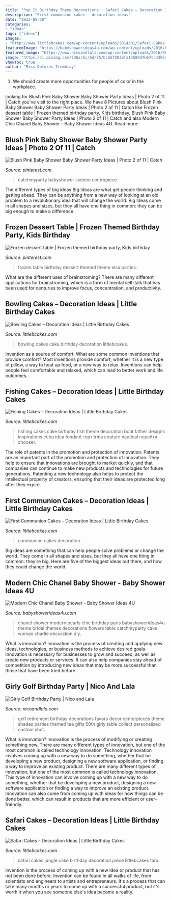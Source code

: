 ```yaml
---
title: "Pop It Birthday Theme Decorations : Safari Cakes – Decoration Ideas"
description: "First communion cakes – decoration ideas"
date: "2023-05-30"
categories:
- "ideas"
tags: ["ideas"]
images:
- "http://www.littlebcakes.com/wp-content/uploads/2014/01/Safari-Cakes-Pictures-768x1024.jpg"
featuredImage: "https://babyshowerideas4u.com/wp-content/uploads/2016/04/Modern-Chic-Chanel-Baby-Shower-Flowers-Pearls.jpg"
featured_image: "https://www.nicoandlala.com/wp-content/uploads/2016/06/golf-party-decor.jpg"
image: "https://i.pinimg.com/736x/bc/5d/75/bc5d7503bfa13589d7b67cc43554a5c9.jpg"
ShowToc: true
author: "Miss Dolores Tremblay"
---
```



1. We should create more opportunities for people of color in the workplace.

	

		
looking for Blush Pink Baby Shower Baby Shower Party Ideas | Photo 2 of 11 | Catch you've visit to the right place. We have 8 Pictures about Blush Pink Baby Shower Baby Shower Party Ideas | Photo 2 of 11 | Catch like Frozen dessert table | Frozen themed birthday party, Kids birthday, Blush Pink Baby Shower Baby Shower Party Ideas | Photo 2 of 11 | Catch and also Modern Chic Chanel Baby Shower - Baby Shower Ideas 4U. Read more:
		
    
## Blush Pink Baby Shower Baby Shower Party Ideas | Photo 2 Of 11 | Catch

<img loading=lazy src="https://i.pinimg.com/736x/bc/5d/75/bc5d7503bfa13589d7b67cc43554a5c9.jpg" onerror="this.onerror=null;this.src='https://tse1.mm.bing.net/th?id=OIP.N98yUbdg-0N9weqQyApKwAHaJ3&amp;pid=15.1';" alt="Blush Pink Baby Shower Baby Shower Party Ideas | Photo 2 of 11 | Catch">

_Source: pinterest.com_

>catchmyparty babyshower sixteen centrepiece. 

	

The different types of big ideas
Big Ideas are what get people thinking and getting ahead. They can be anything from a new way of looking at an old problem to a revolutionary idea that will change the world. Big Ideas come in all shapes and sizes, but they all have one thing in common: they can be big enough to make a difference.

    
## Frozen Dessert Table | Frozen Themed Birthday Party, Kids Birthday

<img loading=lazy src="https://i.pinimg.com/736x/d7/ff/21/d7ff21dc71e68af6fe1f3df58be7a1eb--frozen-dessert-table-frozen-desserts.jpg" onerror="this.onerror=null;this.src='https://tse4.mm.bing.net/th?id=OIP.zvaSrOCwV7YlNLlSq_OYfwHaNK&amp;pid=15.1';" alt="Frozen dessert table | Frozen themed birthday party, Kids birthday">

_Source: pinterest.com_

>frozen table birthday dessert themed theme elsa parties. 

	

What are the different uses of brainstroming?
There are many different applications for brainstroming, which is a form of mental self-talk that has been used for centuries to improve focus, concentration, and productivity.

    
## Bowling Cakes – Decoration Ideas | Little Birthday Cakes

<img loading=lazy src="https://www.littlebcakes.com/wp-content/uploads/2014/01/Bowling-Cakes-Pictures.jpg" onerror="this.onerror=null;this.src='https://tse2.mm.bing.net/th?id=OIP.5_vIGkXHRHwtFAr5SDXHbAHaJ4&amp;pid=15.1';" alt="Bowling Cakes – Decoration Ideas | Little Birthday Cakes">

_Source: littlebcakes.com_

>bowling cakes cake birthday decoration littlebcakes. 

	

Invention as a source of comfort: What are some common inventions that provide comfort?
Most inventions provide comfort, whether it is a new type of pillow, a way to heat up food, or a new way to relax. Inventions can help people feel comfortable and relaxed, which can lead to better work and life outcomes.

    
## Fishing Cakes – Decoration Ideas | Little Birthday Cakes

<img loading=lazy src="http://www.littlebcakes.com/wp-content/uploads/2014/01/Fishing-Cakes-Images.jpg" onerror="this.onerror=null;this.src='https://tse3.mm.bing.net/th?id=OIP.PT8mZGQT0QsOmBA6coadawHaJ4&amp;pid=15.1';" alt="Fishing Cakes – Decoration Ideas | Little Birthday Cakes">

_Source: littlebcakes.com_

>fishing cakes cake birthday fish theme decoration boat father designs inspirations cebu idea fondant торт trina couture nautical перейти chooser. 

	

The role of patents in the promotion and protection of innovation.
Patents are an important part of the promotion and protection of innovation. They help to ensure that innovations are brought to market quickly, and that companies can continue to make new products and technologies for future generations. Patenting a new technology also helps to protect the intellectual property of creators, ensuring that their ideas are protected long after they expire.

    
## First Communion Cakes – Decoration Ideas | Little Birthday Cakes

<img loading=lazy src="http://www.littlebcakes.com/wp-content/uploads/2014/02/Pictures-of-First-Communion-Cakes-627x1024.jpg" onerror="this.onerror=null;this.src='https://tse2.mm.bing.net/th?id=OIP.iNCejBY0aD6J938eaEJdHAHaMG&amp;pid=15.1';" alt="First Communion Cakes – Decoration Ideas | Little Birthday Cakes">

_Source: littlebcakes.com_

>communion cakes decoration. 

	

Big ideas are something that can help people solve problems or change the world. They come in all shapes and sizes, but they all have one thing in common: they're big. Here are five of the biggest ideas out there, and how they could change the world.

    
## Modern Chic Chanel Baby Shower - Baby Shower Ideas 4U

<img loading=lazy src="https://babyshowerideas4u.com/wp-content/uploads/2016/04/Modern-Chic-Chanel-Baby-Shower-Flowers-Pearls.jpg" onerror="this.onerror=null;this.src='https://tse4.mm.bing.net/th?id=OIP.wk8NWFwTcuRKs9vm3qj2AwHaJ4&amp;pid=15.1';" alt="Modern Chic Chanel Baby Shower - Baby Shower Ideas 4U">

_Source: babyshowerideas4u.com_

>chanel shower modern pearls chic birthday paris babyshowerideas4u theme bridal themes decorations flowers table catchmyparty cake woman charlie decoration diy. 

	

What is innovation?
Innovation is the process of creating and applying new ideas, technologies, or business methods to achieve desired goals. Innovation is necessary for businesses to grow and succeed, as well as create new products or services. It can also help companies stay ahead of competition by introducing new ideas that may be more successful than those that have been tried before.

    
## Girly Golf Birthday Party | Nico And Lala

<img loading=lazy src="https://www.nicoandlala.com/wp-content/uploads/2016/06/golf-party-decor.jpg" onerror="this.onerror=null;this.src='https://tse4.mm.bing.net/th?id=OIP.OSk_JZT4Svcbbx5PaA0UpAHaLH&amp;pid=15.1';" alt="Girly Golf Birthday Party | Nico and Lala">

_Source: nicoandlala.com_

>golf retirement birthday decorations favors decor centerpieces theme shades parties themed tee gifts 50th girly table collect personalized custom shot. 

	

What is innovation?
Innovation is the process of modifying or creating something new. There are many different types of innovation, but one of the most common is called technology innovation. Technology innovation involves coming up with a new way to do something, whether that be developing a new product, designing a new software application, or finding a way to improve an existing product.
There are many different types of innovation, but one of the most common is called technology innovation. This type of innovation can involve coming up with a new way to do something, whether that be developing a new product, designing a new software application or finding a way to improve an existing product. Innovation can also come from coming up with ideas for how things can be done better, which can result in products that are more efficient or user-friendly.

    
## Safari Cakes – Decoration Ideas | Little Birthday Cakes

<img loading=lazy src="http://www.littlebcakes.com/wp-content/uploads/2014/01/Safari-Cakes-Pictures-768x1024.jpg" onerror="this.onerror=null;this.src='https://tse3.mm.bing.net/th?id=OIP.G_xoIImjsZUYhIy1yOBCCgHaJ4&amp;pid=15.1';" alt="Safari Cakes – Decoration Ideas | Little Birthday Cakes">

_Source: littlebcakes.com_

>safari cakes jungle cake birthday decoration piece littlebcakes tara. 

	

Invention is the process of coming up with a new idea or product that has not been done before. Invention can be found in all walks of life, from scientists and engineers to artists and entrepreneurs. It's a process that can take many months or years to come up with a successful product, but it's worth it when you see someone else's idea become a reality.

